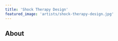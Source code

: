 ```yaml
---
title: 'Shock Therapy Design'
featured_image: 'artists/shock-therapy-design.jpg'
---
```


## About


